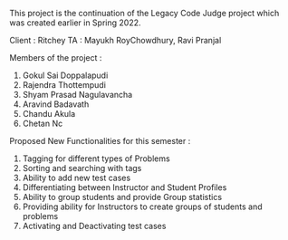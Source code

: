 
This project is the continuation of the Legacy Code Judge project which was created earlier in Spring 2022. 

Client : Ritchey
TA :  Mayukh RoyChowdhury, Ravi Pranjal

Members of the project :

1. Gokul Sai Doppalapudi
2. Rajendra Thottempudi
3. Shyam Prasad Nagulavancha
4. Aravind Badavath
5. Chandu Akula
6. Chetan Nc 


Proposed New Functionalities for this semester :

1. Tagging for different types of Problems
2. Sorting and searching with tags
3. Ability to add new test cases 
4. Differentiating between Instructor and Student Profiles
5. Ability to group students and provide Group statistics
6. Providing ability for Instructors to create groups of students and problems
7. Activating and Deactivating test cases

